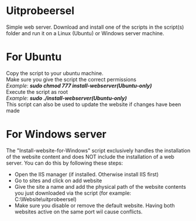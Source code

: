 # Uitprobeersel
Simple web server. Download and install one of the scripts in the script(s) folder and run it on a Linux (Ubuntu) or Windows server machine.

# For Ubuntu
Copy the script to your ubuntu machine. <br>
Make sure you give the script the correct permissions <br>
*Example*: ***sudo chmod 777 install-webserver(Ubuntu-only)*** <br>
Execute the script as root <br>
*Example*: ***sudo ./install-webserver(Ubuntu-only)*** <br>
This script can also be used to update the website if changes have been made <br>


# For Windows server
The "Install-website-for-Windows" script exclusively handles the installation of the website content and does NOT include the installation of a web server.
You can do this by following these steps:
- Open the IIS manager (if installed. Otherwise install IIS first)
- Go to sites and click on add website
- Give the site a name and add the physical path of the website contents you just downloaded via the script (for example: C:\Website\uitprobeersel)
- Make sure you disable or remove the default website. Having both websites active on the same port wil cause conflicts.
